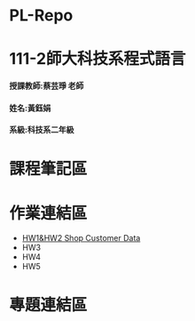 # PL-Repo
# 111-2師大科技系程式語言
#### 授課教師:蔡芸琤 老師
#### 姓名:黃鈺娟
#### 系級:科技系二年級
# 課程筆記區
# 作業連結區
+ [HW1&HW2 Shop Customer Data](https://github.com/Olivia401/PL-Repo/blob/main/HW1/%E4%BD%9C%E6%A5%AD1.ipynb)
+ HW3
+ HW4
+ HW5
# 專題連結區
